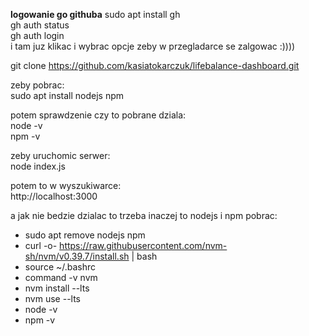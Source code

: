 **logowanie go githuba**
sudo apt install gh  
gh auth status  
gh auth login  
i tam juz klikac i wybrac opcje zeby w przegladarce se zalgowac :))))


git clone https://github.com/kasiatokarczuk/lifebalance-dashboard.git  

zeby pobrac:   
sudo apt install nodejs npm  

potem sprawdzenie czy to pobrane dziala:  
node -v  
npm -v  

zeby uruchomic serwer:   
node index.js  

potem to w wyszukiwarce:   
http://localhost:3000  



a jak nie bedzie dzialac to trzeba inaczej to nodejs i npm pobrac: 
- sudo apt remove nodejs npm
- curl -o- https://raw.githubusercontent.com/nvm-sh/nvm/v0.39.7/install.sh | bash
- source ~/.bashrc
- command -v nvm
- nvm install --lts
- nvm use --lts
- node -v
- npm -v


